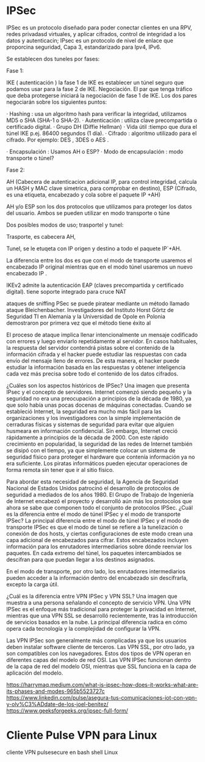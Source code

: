 # IPSec

IPSec es un protocolo diseñado para poder conectar clientes en una RPV, redes privadasd virtuales, y aplicar cifrados, control de integridad a los datos y autenticacin; IPsec es un  protocolo de nivel de enlace que proporcina seguridad, Capa 3, estandarizado para Ipv4, IPv6.

Se establecen dos tuneles por fases:

Fase 1:

IKE ( autenticación )  la fase 1 de IKE es establecer un túnel seguro que podamos usar para la fase 2 de IKE. Negociación. El par que tenga tráfico que deba protegerse iniciará la negociación de fase 1 de IKE. Los dos pares negociarán sobre los siguientes puntos:

· Hashing : usa un algoritmo hash para verificar la integridad, utilizamos MD5 o SHA (SHA-1 o SHA-2).
· Autenticación : utiliza clave precompartida o certificado digital.
· Grupo DH (Diffie Hellman)
· Vida útil :tiempo que dura el túnel IKE p.ej. 86400 segundos (1 día).
· Cifrado : algoritmo utilizado para el cifrado. Por ejemplo: DES , 3DES o AES .

· Encapsulación : Usamos AH o ESP?
· Modo de encapsulación : modo transporte o túnel?

Fase 2:

AH (Cabecera de autenticacion adicional IP, para control integridad, calcula un HASH y MAC clave simetrica, para comprobar en destino), 
ESP (Cifrado, es una etiqueta, encabezado y cola sobre el paquete IP +AH)

AH y/o ESP son los dos protocolos que utilizamos para proteger los datos del usuario. Ambos se pueden utilizar en modo transporte o túne

Dos posibles modos de uso; trasportel y tunel:

Trasporte, es cabecera AH, 

Tunel, se le etuqeta con IP origen y destino a todo el paquete IP`+AH.

La  diferencia entre los dos es que con el modo de transporte usaremos el encabezado IP original mientras que en el modo túnel usaremos un nuevo encabezado IP . 

IKEv2 admite la autenticación EAP (claves precompartida y certificado digital).  tiene soporte integrado para cruce NAT


ataques de sniffing
PSec se puede piratear mediante un método llamado ataque Bleichenbacher. Investigadores del Instituto Horst Görtz de Seguridad TI en Alemania y la Universidad de Opole en Polonia demostraron por primera vez que el método tiene éxito al

El proceso de ataque implica llenar intencionalmente un mensaje codificado con errores y luego enviarlo repetidamente al servidor. En casos habituales, la respuesta del servidor contendrá pistas sobre el contenido de la información cifrada y el hacker puede estudiar las respuestas con cada envío del mensaje lleno de errores. De esta manera, el hacker puede estudiar la información basada en las respuestas y obtener inteligencia cada vez más precisa sobre todo el contenido de los datos cifrados.

¿Cuáles son los aspectos históricos de IPSec?
Una imagen que presenta IPsec y el concepto de servidores.
Internet comenzó siendo pequeño y la seguridad no era una preocupación a principios de la década de 1980, ya que solo había unas pocas docenas de máquinas conectadas. Cuando se estableció Internet, la seguridad era mucho más fácil para las organizaciones y los investigadores con la simple implementación de cerraduras físicas y sistemas de seguridad para evitar que alguien husmeara en información confidencial. Sin embargo, Internet creció rápidamente a principios de la década de 2000. Con este rápido crecimiento en popularidad, la seguridad de las redes de Internet también se disipó con el tiempo, ya que simplemente colocar un sistema de seguridad físico para proteger el hardware que contenía información ya no era suficiente. Los piratas informáticos pueden ejecutar operaciones de forma remota sin tener que ir al sitio físico.

Para abordar esta necesidad de seguridad, la Agencia de Seguridad Nacional de Estados Unidos patrocinó el desarrollo de protocolos de seguridad a mediados de los años 1980. El Grupo de Trabajo de Ingeniería de Internet encabezó el proyecto y desarrolló aún más los protocolos que ahora se sabe que componen todo el conjunto de protocolos IPSec.
¿Cuál es la diferencia entre el modo de túnel IPSec y el modo de transporte IPSec?
La principal diferencia entre el modo de túnel IPSec y el modo de transporte IPSec es que el modo de túnel se refiere a la tunelización o conexión de dos hosts, y ciertas configuraciones de este modo crean una capa adicional de encabezados para cifrar. Estos encabezados incluyen información para los enrutadores intermediarios sobre dónde reenviar los paquetes. En cada extremo del túnel, los paquetes intercambiados se descifran para que puedan llegar a los destinos asignados.

En el modo de transporte, por otro lado, los enrutadores intermediarios pueden acceder a la información dentro del encabezado sin descifrarla, excepto la carga útil.

¿Cuál es la diferencia entre VPN IPSec y VPN SSL?
Una imagen que muestra a una persona señalando el concepto de servicio VPN.
Una VPN IPSec es el enfoque más tradicional para proteger la privacidad en Internet, mientras que una VPN SSL se desarrolló recientemente, tras la introducción de servicios basados ​​en la nube. La principal diferencia radica en cómo opera cada tecnología y la complejidad de configurar la VPN.

Las VPN IPSec son generalmente más complicadas ya que los usuarios deben instalar software cliente de terceros. Las VPN SSL, por otro lado, ya son compatibles con los navegadores. Estos dos tipos de VPN operan en diferentes capas del modelo de red OSI. Las VPN IPSec funcionan dentro de la capa de red del modelo OSI, mientras que SSL funciona en la capa de aplicación del modelo.

https://harrymaq.medium.com/what-is-ipsec-how-does-it-works-what-are-its-phases-and-modes-965b5523727c
https://www.linkedin.com/pulse/asegura-tus-comunicaciones-iot-con-vpn-y-olv%C3%ADdate-de-los-joel-benitez/
https://www.geeksforgeeks.org/ipsec-full-form/

# Cliente Pulse VPN para Linux
cliente VPN pulsesecure en bash shell Linux
